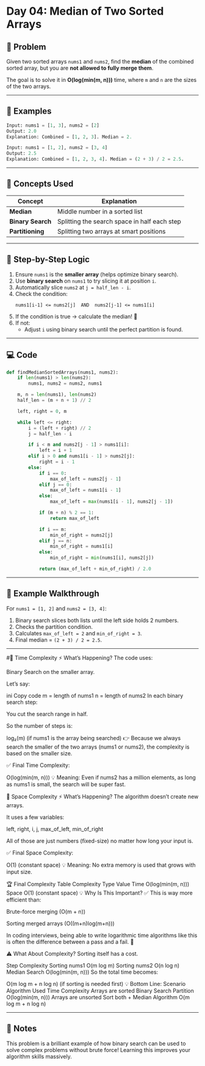 # Day 04: Median of Two Sorted Arrays

## 🧠 Problem

Given two sorted arrays `nums1` and `nums2`, find the **median** of the combined sorted array, but you are **not allowed to fully merge them**.

The goal is to solve it in **O(log(min(m, n)))** time, where `m` and `n` are the sizes of the two arrays.

---

## 🧪 Examples

```python
Input: nums1 = [1, 3], nums2 = [2]
Output: 2.0
Explanation: Combined = [1, 2, 3]. Median = 2.
```

```python
Input: nums1 = [1, 2], nums2 = [3, 4]
Output: 2.5
Explanation: Combined = [1, 2, 3, 4]. Median = (2 + 3) / 2 = 2.5.
```

---

## 🧰 Concepts Used

| Concept            | Explanation                                   |
|---------------------|-----------------------------------------------|
| **Median**          | Middle number in a sorted list                |
| **Binary Search**   | Splitting the search space in half each step  |
| **Partitioning**    | Splitting two arrays at smart positions       |

---

## 🧠 Step-by-Step Logic

1. Ensure `nums1` is the **smaller array** (helps optimize binary search).
2. Use **binary search** on `nums1` to try slicing it at position `i`.
3. Automatically slice `nums2` at `j = half_len - i`.
4. Check the condition:
   ```
   nums1[i-1] <= nums2[j]  AND  nums2[j-1] <= nums1[i]
   ```
5. If the condition is true → calculate the median! 🎯
6. If not:
   - Adjust `i` using binary search until the perfect partition is found.

---

## 💻 Code

```python
def findMedianSortedArrays(nums1, nums2):
    if len(nums1) > len(nums2):
        nums1, nums2 = nums2, nums1

    m, n = len(nums1), len(nums2)
    half_len = (m + n + 1) // 2

    left, right = 0, m

    while left <= right:
        i = (left + right) // 2
        j = half_len - i

        if i < m and nums2[j - 1] > nums1[i]:
            left = i + 1
        elif i > 0 and nums1[i - 1] > nums2[j]:
            right = i - 1
        else:
            if i == 0:
                max_of_left = nums2[j - 1]
            elif j == 0:
                max_of_left = nums1[i - 1]
            else:
                max_of_left = max(nums1[i - 1], nums2[j - 1])

            if (m + n) % 2 == 1:
                return max_of_left

            if i == m:
                min_of_right = nums2[j]
            elif j == n:
                min_of_right = nums1[i]
            else:
                min_of_right = min(nums1[i], nums2[j])

            return (max_of_left + min_of_right) / 2.0
```

---

## 🔁 Example Walkthrough

For `nums1 = [1, 2]` and `nums2 = [3, 4]`:

1. Binary search slices both lists until the left side holds 2 numbers.
2. Checks the partition condition.
3. Calculates `max_of_left = 2` and `min_of_right = 3`.
4. Final median = `(2 + 3) / 2 = 2.5`.

---

#🧠 Time Complexity
⚡ What’s Happening?
The code uses:

Binary Search on the smaller array.

Let’s say:

ini
Copy code
m = length of nums1
n = length of nums2
In each binary search step:

You cut the search range in half.

So the number of steps is:


log₂(m)  (if nums1 is the array being searched)
👉 Because we always search the smaller of the two arrays (nums1 or nums2), the complexity is based on the smaller size.

✅ Final Time Complexity:

O(log(min(m, n)))
💡 Meaning:
Even if nums2 has a million elements, as long as nums1 is small, the search will be super fast.

🧠 Space Complexity
⚡ What’s Happening?
The algorithm doesn’t create new arrays.

It uses a few variables:

left, right, i, j, max_of_left, min_of_right

All of those are just numbers (fixed-size) no matter how long your input is.

✅ Final Space Complexity:

O(1)  (constant space)
💡 Meaning:
No extra memory is used that grows with input size.

🏆 Final Complexity Table
Complexity Type	Value
Time	O(log(min(m, n)))
Space	O(1) (constant space)
💡 Why Is This Important?
✅ This is way more efficient than:

Brute-force merging (O(m + n))

Sorting merged arrays (O((m+n)log(m+n)))

In coding interviews, being able to write logarithmic time algorithms like this is often the difference between a pass and a fail. 💪


⚠️ What About Complexity?
Sorting itself has a cost.

Step	Complexity
Sorting nums1	O(m log m)
Sorting nums2	O(n log n)
Median Search	O(log(min(m, n)))
So the total time becomes:


O(m log m + n log n)  (if sorting is needed first)
💡 Bottom Line:
Scenario	Algorithm Used	Time Complexity
Arrays are sorted	Binary Search Partition	O(log(min(m, n)))
Arrays are unsorted	Sort both + Median Algorithm	O(m log m + n log n)

---

## 📝 Notes

This problem is a brilliant example of how binary search can be used to solve complex problems without brute force! Learning this improves your algorithm skills massively.
